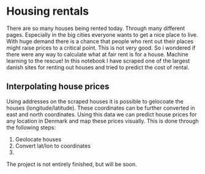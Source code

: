 # Housing rentals
There are so many houses being rented today. Through many different pages. Especially in the big cities everyone wants to get a nice place to live. With huge demand there is a chance that people who rent out their places might raise prices to a critical point. This is not very good. So i wondered if there were any way to calculate what at fair rent is for a house. Machine learning to the rescue! In this notebook I have scraped one of the largest danish sites for renting out houses and tried to predict the cost of rental.

## Interpolating house prices
Using addresses on the scraped houses it is possible to gelocoate the houses (longitude/latitude). These coordinates can be further converted in east and north coordinates. Using this data we can predict house prices for any location in Denmark and map these prices visually. This is done through the following steps: 
 1. Geolocate houses
 2. Convert lat/lon to coordinates
 3. 

The project is not entirely finished, but will be soon.
